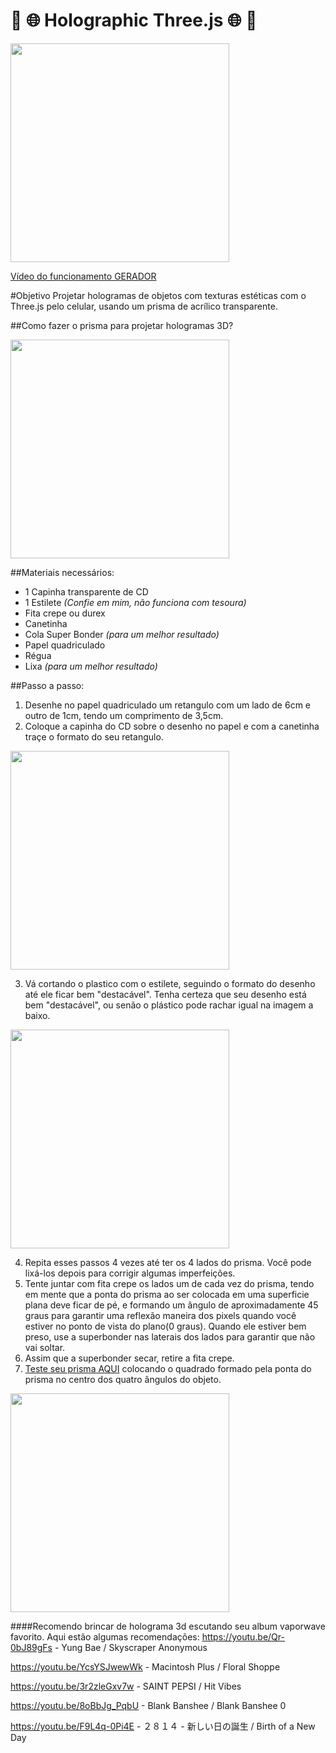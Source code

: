 # :crystal_ball: :globe_with_meridians: Holographic Three.js :globe_with_meridians: :crystal_ball:

<img src="/imgs/prisma.jpg" width="350">

[ Vídeo do funcionamento ](https://www.instagram.com/p/BPVgw70FEFW/)
[ GERADOR ](http://anabastos.github.io/holographic-threejs)

#Objetivo
Projetar hologramas de objetos com texturas estéticas com o Three.js pelo celular, usando um prisma de acrílico transparente.

##Como fazer o prisma para projetar hologramas 3D?

<img src="/imgs/materiais.jpg" width="350">

##Materiais necessários:
* 1 Capinha transparente de CD
* 1 Estilete *(Confie em mim, não funciona com tesoura)*
* Fita crepe ou durex
* Canetinha
* Cola Super Bonder *(para um melhor resultado)*
* Papel quadriculado
* Régua
* Lixa *(para um melhor resultado)*

##Passo a passo:
1. Desenhe no papel quadriculado um retangulo com um lado de 6cm e outro de 1cm, tendo um comprimento de 3,5cm.
2. Coloque a capinha do CD sobre o desenho no papel e com a canetinha traçe o formato do seu retangulo.

<img src="/imgs/cortando.jpg" width="350">

3. Vá cortando o plastico com o estilete, seguindo o formato do desenho até ele ficar bem "destacável". Tenha certeza que seu desenho está bem "destacável", ou senão o plástico pode rachar igual na imagem a baixo.

<img src="/imgs/rachado.jpg" width="350">

4. Repita esses passos 4 vezes até ter os 4 lados do prisma. Você pode lixá-los depois para corrigir algumas imperfeições.
5. Tente juntar com fita crepe os lados um de cada vez do prisma, tendo em mente que a ponta do prisma ao ser colocada em uma superficie plana deve ficar de pé, e formando um ângulo de aproximadamente 45 graus para garantir uma reflexão maneira dos pixels quando você estiver no ponto de vista do plano(0 graus). Quando ele estiver bem preso, use a superbonder nas laterais dos lados para garantir que não vai soltar.
6. Assim que a superbonder secar, retire a fita crepe.
7. [ Teste seu prisma AQUI](http://anabastos.github.io/holographic-threejs) colocando o quadrado formado pela ponta do prisma no centro dos quatro ângulos do objeto.

<img src="/imgs/prisma.jpg" width="350">

####Recomendo brincar de holograma 3d escutando seu album vaporwave favorito. Aqui estão algumas recomendações:
<https://youtu.be/Qr-0bJ89gFs> - Yung Bae / Skyscraper Anonymous

<https://youtu.be/YcsYSJwewWk> - Macintosh Plus / Floral Shoppe

<https://youtu.be/3r2zleGxv7w> - SAINT PEPSI / Hit Vibes 

<https://youtu.be/8oBbJg_PqbU> - Blank Banshee / Blank Banshee 0

<https://youtu.be/F9L4q-0Pi4E> - ２８１４ - 新しい日の誕生 / Birth of a New Day



